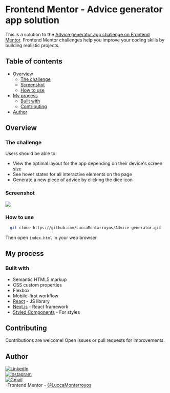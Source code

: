 # Frontend Mentor - Advice generator app solution

This is a solution to the [Advice generator app challenge on Frontend Mentor](https://www.frontendmentor.io/challenges/advice-generator-app-QdUG-13db). Frontend Mentor challenges help you improve your coding skills by building realistic projects.

## Table of contents

- [Overview](#overview)
  - [The challenge](#the-challenge)
  - [Screenshot](#screenshot)
  - [How to use](#How-to-use)
- [My process](#my-process)
  - [Built with](#built-with)  
  - [Contributing](#contributing)
- [Author](#author)



## Overview

### The challenge

Users should be able to:

- View the optimal layout for the app depending on their device's screen size
- See hover states for all interactive elements on the page
- Generate a new piece of advice by clicking the dice icon

### Screenshot

<img src="Projeto do formulário.gif">


### How to use

```sh
  git clone https://github.com/LuccaMontarroyos/Advice-generator.git 
```

Then open `index.html` in your web browser
## My process

### Built with

- Semantic HTML5 markup
- CSS custom properties
- Flexbox
- Mobile-first workflow
- [React](https://reactjs.org/) - JS library
- [Next.js](https://nextjs.org/) - React framework
- [Styled Components](https://styled-components.com/) - For styles


## Contributing

Contributions are welcome! Open issues or pull requests for improvements.

## Author

[![LinkedIn](https://img.shields.io/badge/LinkedIn-0077B5?style=for-the-badge&logo=linkedin&logoColor=white)](https://www.linkedin.com/in/lucca-barros-7379b3294/)  
[![Instagram](https://img.shields.io/badge/-Instagram-%23E4405F?style=for-the-badge&logo=instagram&logoColor=white)](https://www.instagram.com/lucca_barros03/)  
[![Gmail](https://img.shields.io/badge/Gmail-D14836?style=for-the-badge&logo=gmail&logoColor=white)](mailto:luccabarros2003@gmail.com)  
-Frontend Mentor - [@LuccaMontarroyos](https://www.frontendmentor.io/profile/LuccaMontarroyos)
